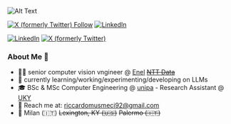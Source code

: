 ![Alt Text](https://giphy.com/gifs/scaler-official-monday-computer-laptop-scZPhLqaVOM1qG4lT9)

[<img alt="X (formerly Twitter) Follow" src="https://img.shields.io/twitter/follow/r_musmeci?style=flat-square&logo=twitter&logoColor=blue&label=r_musmeci&labelColor=blue&color=blue">](https://twitter.com/r_musmeci)
[<img alt="LinkedIn" src="https://img.shields.io/badge/linkedin-%230077B5.svg?&style=for-the-badge&logo=linkedin&logoColor=white" />]([https://www.linkedin.com/in/brianruizy/](https://www.linkedin.com/in/riccardo-musmeci-08771490/))

<p> <a href="[https://www.linkedin.com/in/francesco-saverio-zuppichini-94659a150/](https://www.linkedin.com/in/riccardo-musmeci-08771490/)" target="_blank"><img alt="LinkedIn" src="https://img.shields.io/badge/linkedin-%230077B5.svg?&style=for-the-badge&logo=linkedin&logoColor=white" /></a>  <a href="https://twitter.com/r_musmeci" target="_blank"><img alt="X (formerly Twitter)" src="https://img.shields.io/badge/Twitter-1DA1F2?style=for-the-badge&logo=twitter&logoColor=white" /></a> 
</p>

### **About Me 🤷**

- 🧑‍💻 senior computer vision vngineer @ [Enel](https://www.enel.com) ~~[NTT Data](https://it.nttdata.com)~~
- 🚀 currently learning/working/experimenting/developing on LLMs
- 🎓 BSc & MSc Computer Engineering @ [unipa](https://www.unipa.it) - Research Assistant @ [UKY](https://www.uky.edu) 
- 📧 Reach me at: riccardomusmeci92@gmail.com 
- 🏡 Milan (🇮🇹) ~~Lexington, KY (🇺🇸)~~ ~~Palermo (🇮🇹)~~




